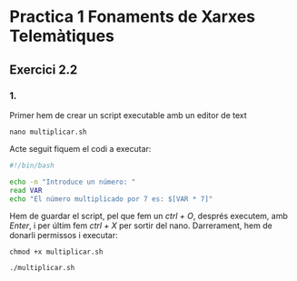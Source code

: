 # Practica 1 Fonaments de Xarxes Telemàtiques
## Exercici 2.2
### 1. 
Primer hem de crear un script executable amb un editor de text
```
nano multiplicar.sh
```
Acte seguit fiquem el codi a executar:
```bash
#!/bin/bash

echo -n "Introduce un número: "
read VAR
echo "El número multiplicado por 7 es: $[VAR * 7]"
```

Hem de guardar el script, pel que fem un _ctrl + O_, després executem, amb _Enter_, i per últim fem _ctrl + X_ per sortir del nano.
Darrerament, hem de donarli permissos i executar: 
```
chmod +x multiplicar.sh

./multiplicar.sh
```
